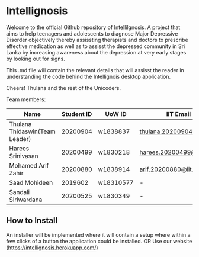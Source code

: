 # Intellignosis
Welcome to the official Github repository of Intellilgnosis. 
A project that aims to help teenagers and adolescents to diagnose Major Depressive Disorder objectively thereby assissting therapists and doctors to prescribe effective medication as well as to assisst the depressed community in Sri Lanka by increasing awareness about the depression at very early stages by looking out for signs. 

This .md file will contain the relevant details that will assisst the reader in understanding the code behind the Intellignois desktop application.

Cheers!
Thulana and the rest of the Unicoders.

Team members:

| Name                          | Student ID | UoW ID   | IIT Email                 |
| ---------------------------   | ---------- | -------- |---------------------------|
| Thulana Thidaswin(Team Leader)| 20200904   | w1838837 | thulana.20200904@iit.ac.lk|
| Harees Srinivasan             | 20200499   | w1830218 | harees.20200499@iit.ac.lk |
| Mohamed Arif Zahir            | 20200880   | w1838914 | arif.20200880@iit.ac.lk   |
| Saad Mohideen                 | 2019602    |w18310577 |            -              |
| Sandali Siriwardana           | 20200525   | w1830349 |            -              |

## How to Install

An installer will be implemented where it will contain a setup where within a few clicks of a button the application could be installed.
                                                                        OR
Use our website (https://intellignosis.herokuapp.com/)                                                                        



